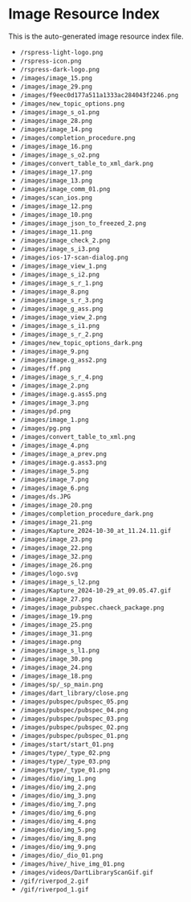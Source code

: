 # Image Resource Index

This is the auto-generated image resource index file.

- `/rspress-light-logo.png`
- `/rspress-icon.png`
- `/rspress-dark-logo.png`
- `/images/image_15.png`
- `/images/image_29.png`
- `/images/f9eec0d177a511a1333ac284043f2246.png`
- `/images/new_topic_options.png`
- `/images/image_s_o1.png`
- `/images/image_28.png`
- `/images/image_14.png`
- `/images/completion_procedure.png`
- `/images/image_16.png`
- `/images/image_s_o2.png`
- `/images/convert_table_to_xml_dark.png`
- `/images/image_17.png`
- `/images/image_13.png`
- `/images/image_comm_01.png`
- `/images/scan_ios.png`
- `/images/image_12.png`
- `/images/image_10.png`
- `/images/image_json_to_freezed_2.png`
- `/images/image_11.png`
- `/images/image_check_2.png`
- `/images/image_s_i3.png`
- `/images/ios-17-scan-dialog.png`
- `/images/image_view_1.png`
- `/images/image_s_i2.png`
- `/images/image_s_r_1.png`
- `/images/image_8.png`
- `/images/image_s_r_3.png`
- `/images/image_g_ass.png`
- `/images/image_view_2.png`
- `/images/image_s_i1.png`
- `/images/image_s_r_2.png`
- `/images/new_topic_options_dark.png`
- `/images/image_9.png`
- `/images/image.g_ass2.png`
- `/images/ff.png`
- `/images/image_s_r_4.png`
- `/images/image_2.png`
- `/images/image.g.ass5.png`
- `/images/image_3.png`
- `/images/pd.png`
- `/images/image_1.png`
- `/images/pg.png`
- `/images/convert_table_to_xml.png`
- `/images/image_4.png`
- `/images/image_a_prev.png`
- `/images/image.g.ass3.png`
- `/images/image_5.png`
- `/images/image_7.png`
- `/images/image_6.png`
- `/images/ds.JPG`
- `/images/image_20.png`
- `/images/completion_procedure_dark.png`
- `/images/image_21.png`
- `/images/Kapture_2024-10-30_at_11.24.11.gif`
- `/images/image_23.png`
- `/images/image_22.png`
- `/images/image_32.png`
- `/images/image_26.png`
- `/images/logo.svg`
- `/images/image_s_l2.png`
- `/images/Kapture_2024-10-29_at_09.05.47.gif`
- `/images/image_27.png`
- `/images/image_pubspec.chaeck_package.png`
- `/images/image_19.png`
- `/images/image_25.png`
- `/images/image_31.png`
- `/images/image.png`
- `/images/image_s_l1.png`
- `/images/image_30.png`
- `/images/image_24.png`
- `/images/image_18.png`
- `/images/sp/_sp_main.png`
- `/images/dart_library/close.png`
- `/images/pubspec/pubspec_05.png`
- `/images/pubspec/pubspec_04.png`
- `/images/pubspec/pubspec_03.png`
- `/images/pubspec/pubspec_02.png`
- `/images/pubspec/pubspec_01.png`
- `/images/start/start_01.png`
- `/images/type/_type_02.png`
- `/images/type/_type_03.png`
- `/images/type/_type_01.png`
- `/images/dio/img_1.png`
- `/images/dio/img_2.png`
- `/images/dio/img_3.png`
- `/images/dio/img_7.png`
- `/images/dio/img_6.png`
- `/images/dio/img_4.png`
- `/images/dio/img_5.png`
- `/images/dio/img_8.png`
- `/images/dio/img_9.png`
- `/images/dio/_dio_01.png`
- `/images/hive/_hive_img_01.png`
- `/images/videos/DartLibraryScanGif.gif`
- `/gif/riverpod_2.gif`
- `/gif/riverpod_1.gif`

